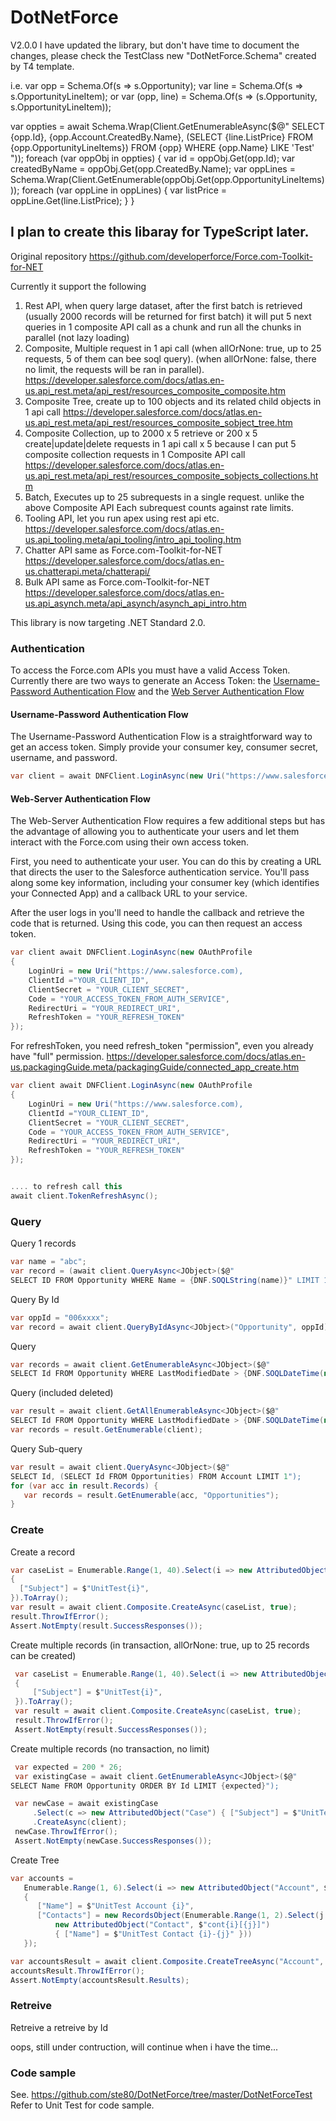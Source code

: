 # DotNetForce

V2.0.0
I have updated the library, but don't have time to document the changes, please check the TestClass
new "DotNetForce.Schema" created by T4 template.

i.e.
var opp = Schema.Of(s => s.Opportunity);
var line = Schema.Of(s => s.OpportunityLineItem);
or
var (opp, line) = Schema.Of(s => (s.Opportunity, s.OpportunityLineItem));

var oppties = await Schema.Wrap(Client.GetEnumerableAsync($@"
SELECT {opp.Id}, {opp.Account.CreatedBy.Name}, (SELECT {line.ListPrice} FROM {opp.OpportunityLineItems})
FROM {opp}
WHERE {opp.Name} LIKE 'Test'
"));
foreach (var oppObj in oppties)
{
    var id = oppObj.Get(opp.Id);
    var createdByName = oppObj.Get(opp.CreatedBy.Name);
    var oppLines = Schema.Wrap(Client.GetEnumerable(oppObj.Get(opp.OpportunityLineItems)));
    foreach (var oppLine in oppLines)
    {
        var listPrice = oppLine.Get(line.ListPrice);
    }
}

I plan to create this libaray for TypeScript later.
--------------------------------------------------------------------------------

Original repository https://github.com/developerforce/Force.com-Toolkit-for-NET

Currently it support the following

1) Rest API, when query large dataset, after the first batch is retrieved (usually 2000 records will be returned for first batch)
   it will put 5 next queries in 1 composite API call as a chunk and run all the chunks in parallel (not lazy loading)
2) Composite, Multiple request in 1 api call
   (when allOrNone: true, up to 25 requests, 5 of them can bee soql query).
   (when allOrNone: false, there no limit, the requests will be ran in parallel).
   https://developer.salesforce.com/docs/atlas.en-us.api_rest.meta/api_rest/resources_composite_composite.htm
3) Composite Tree, create up to 100 objects and its related child objects in 1 api call
   https://developer.salesforce.com/docs/atlas.en-us.api_rest.meta/api_rest/resources_composite_sobject_tree.htm
4) Composite Collection, up to 2000 x 5 retrieve or 200 x 5 create|update|delete requests in 1 api call
   x 5 because I can put 5 composite collection requests in 1 Composite API call
   https://developer.salesforce.com/docs/atlas.en-us.api_rest.meta/api_rest/resources_composite_sobjects_collections.htm
5) Batch, Executes up to 25 subrequests in a single request. unlike the above Composite API
   Each subrequest counts against rate limits.
6) Tooling API, let you run apex using rest api etc.
   https://developer.salesforce.com/docs/atlas.en-us.api_tooling.meta/api_tooling/intro_api_tooling.htm
7) Chatter API same as Force.com-Toolkit-for-NET
   https://developer.salesforce.com/docs/atlas.en-us.chatterapi.meta/chatterapi/
8) Bulk API same as Force.com-Toolkit-for-NET
   https://developer.salesforce.com/docs/atlas.en-us.api_asynch.meta/api_asynch/asynch_api_intro.htm

This library is now targeting .NET Standard 2.0.

### Authentication

To access the Force.com APIs you must have a valid Access Token. Currently there are two ways to generate an Access Token: the [Username-Password Authentication Flow](http://help.salesforce.com/HTViewHelpDoc?id=remoteaccess_oauth_username_password_flow.htm&language=en_US) and the [Web Server Authentication Flow](http://help.salesforce.com/apex/HTViewHelpDoc?id=remoteaccess_oauth_web_server_flow.htm&language=en_US)

#### Username-Password Authentication Flow

The Username-Password Authentication Flow is a straightforward way to get an access token. Simply provide your consumer key, consumer secret, username, and password.

```cs
var client = await DNFClient.LoginAsync(new Uri("https://www.salesforce.com"), "YOUR_CLIENT_ID", "YOUR_CLIENT_SECRET", "YOUR_USER_NAME", "YOUR_PASSWORD");
```

#### Web-Server Authentication Flow

The Web-Server Authentication Flow requires a few additional steps but has the advantage of allowing you to authenticate your users and let them interact with the Force.com using their own access token.

First, you need to authenticate your user. You can do this by creating a URL that directs the user to the Salesforce authentication service. You'll pass along some key information, including your consumer key (which identifies your Connected App) and a callback URL to your service.

After the user logs in you'll need to handle the callback and retrieve the code that is returned. Using this code, you can then request an access token.

```cs
var client await DNFClient.LoginAsync(new OAuthProfile
{
    LoginUri = new Uri("https://www.salesforce.com),
    ClientId ="YOUR_CLIENT_ID",
    ClientSecret = "YOUR_CLIENT_SECRET",
    Code = "YOUR_ACCESS_TOKEN_FROM_AUTH_SERVICE",
    RedirectUri = "YOUR_REDIRECT_URI",
    RefreshToken = "YOUR_REFRESH_TOKEN"
});
```

For refreshToken, you need refresh_token "permission", even you already have "full" permission.
https://developer.salesforce.com/docs/atlas.en-us.packagingGuide.meta/packagingGuide/connected_app_create.htm

```cs
var client await DNFClient.LoginAsync(new OAuthProfile
{
    LoginUri = new Uri("https://www.salesforce.com),
    ClientId ="YOUR_CLIENT_ID",
    ClientSecret = "YOUR_CLIENT_SECRET",
    Code = "YOUR_ACCESS_TOKEN_FROM_AUTH_SERVICE",
    RedirectUri = "YOUR_REDIRECT_URI",
    RefreshToken = "YOUR_REFRESH_TOKEN"
});


.... to refresh call this
await client.TokenRefreshAsync();
```

### Query

Query 1 records
```cs
var name = "abc";
var record = (await client.QueryAsync<JObject>($@"
SELECT ID FROM Opportunity WHERE Name = {DNF.SOQLString(name)}" LIMIT 1")).Records.FirstOrDefault();
```

Query By Id
```cs
var oppId = "006xxxx";
var record = await client.QueryByIdAsync<JObject>("Opportunity", oppId);
```

Query 
```cs
var records = await client.GetEnumerableAsync<JObject>($@"
SELECT Id FROM Opportunity WHERE LastModifiedDate > {DNF.SOQLDateTime(new DateTime(2018, 1, 1))}");
```

Query (included deleted)
```cs
var result = await client.GetAllEnumerableAsync<JObject>($@"
SELECT Id FROM Opportunity WHERE LastModifiedDate > {DNF.SOQLDateTime(new DateTime(2018, 1, 1))}");
var records = result.GetEnumerable(client);
```

Query Sub-query
```cs
var result = await client.QueryAsync<JObject>($@"
SELECT Id, (SELECT Id FROM Opportunities) FROM Account LIMIT 1");
for (var acc in result.Records) {
   var records = result.GetEnumerable(acc, "Opportunities");
}
```

### Create

Create a record
```cs
var caseList = Enumerable.Range(1, 40).Select(i => new AttributedObject("Case")
{
  ["Subject"] = $"UnitTest{i}",
}).ToArray();
var result = await client.Composite.CreateAsync(caseList, true);
result.ThrowIfError();
Assert.NotEmpty(result.SuccessResponses());
```

 Create multiple records (in transaction, allOrNone: true, up to 25 records can be created)
```cs
 var caseList = Enumerable.Range(1, 40).Select(i => new AttributedObject("Case")
 {
     ["Subject"] = $"UnitTest{i}",
 }).ToArray();
 var result = await client.Composite.CreateAsync(caseList, true);
 result.ThrowIfError();
 Assert.NotEmpty(result.SuccessResponses());
 ```
 
 Create multiple records (no transaction, no limit)
```cs
 var expected = 200 * 26;
 var existingCase = await client.GetEnumerableAsync<JObject>($@"
SELECT Name FROM Opportunity ORDER BY Id LIMIT {expected}");

 var newCase = await existingCase
     .Select(c => new AttributedObject("Case") { ["Subject"] = $"UnitTest{c["Name"]}" })
     .CreateAsync(client);
 newCase.ThrowIfError();
 Assert.NotEmpty(newCase.SuccessResponses());
 ```
 
Create Tree
```cs
var accounts =
   Enumerable.Range(1, 6).Select(i => new AttributedObject("Account", $"acc{i}")
   {
      ["Name"] = $"UnitTest Account {i}",
      ["Contacts"] = new RecordsObject(Enumerable.Range(1, 2).Select(j =>
          new AttributedObject("Contact", $"cont{i}[{j}]")
          { ["Name"] = $"UnitTest Contact {i}-{j}" }))
   });

var accountsResult = await client.Composite.CreateTreeAsync("Account", accounts);
accountsResult.ThrowIfError();
Assert.NotEmpty(accountsResult.Results);
```

### Retreive

Retreive a retreive by Id

oops, still under contruction, will continue when i have the time...
 

### Code sample
See. https://github.com/ste80/DotNetForce/tree/master/DotNetForceTest
Refer to Unit Test for code sample.


